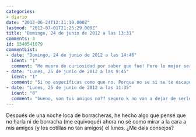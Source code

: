 ```yaml
---
categories:
- diario
date: "2012-06-24T12:31:19.000Z"
lastmod: "2012-07-01T21:25:29.000Z"
title: "Domingo, 24 de junio de 2012 a las 13:31"
comments: 3
id: 1340541079
commentList:
- date: "Domingo, 24 de junio de 2012 a las 14:46"
  ident: "1"
  comment: "Me muero de curiosidad por saber que fue! Pero lo mejor seria que siguieses con tu vida, los errores ocurren, vive con ellos. Pide perdon si hace falta y ten el valor de vivir con lo que te haya pasado..."
- date: "Lunes, 25 de junio de 2012 a las 9:45"
  ident: "1"
  comment: "Si no especificas como que no. Porque no se si se te escapo algo, te liaste con alguien, engañaste a tu novi@."
- date: "Lunes, 25 de junio de 2012 a las 11:35"
  ident: "0"
  comment: "bueno, son tus amigos no?? seguro k no van a dejar de serlo por ello(aunk sea demasiado fuerte). y por los cotilleos, no te dejes llevar de las tonterias que digan los demas"
---
```


Después de una noche loca de borracheras, he hecho algo que pensé que no haría ni de borracha (me equivoqué) ahora no sé como mirar a la cara a mis amigos  (y  los cotillas no tan amigos) el lunes. ¿Me dais consejos?